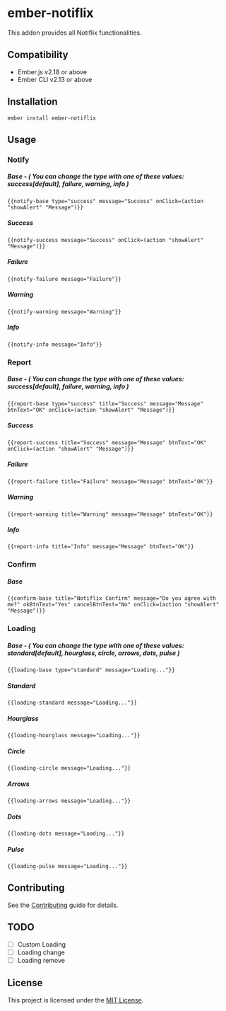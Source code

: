 ember-notiflix
==============================================================================

This addon provides all Notiflix functionalities.


Compatibility
------------------------------------------------------------------------------

* Ember.js v2.18 or above
* Ember CLI v2.13 or above


Installation
------------------------------------------------------------------------------

```
ember install ember-notiflix
```


Usage
------------------------------------------------------------------------------

### Notify
##### Base - ( You can change the type with one of these values: success[default], failure, warning, info )
`{{notify-base type="success" message="Success" onClick=(action "showAlert" "Message")}}`
##### Success
`{{notify-success message="Success" onClick=(action "showAlert" "Message")}}`
##### Failure
`{{notify-failure message="Failure"}}`
##### Warning
`{{notify-warning message="Warning"}}`
##### Info
`{{notify-info message="Info"}}`

### Report
##### Base - ( You can change the type with one of these values: success[default], failure, warning, info )
`{{report-base type="success" title="Success" message="Message" btnText="OK" onClick=(action "showAlert" "Message")}}`
##### Success
`{{report-success title="Success" message="Message" btnText="OK" onClick=(action "showAlert" "Message")}}`
##### Failure
`{{report-failure title="Failure" message="Message" btnText="OK"}}`
##### Warning
`{{report-warning title="Warning" message="Message" btnText="OK"}}`
##### Info
`{{report-info title="Info" message="Message" btnText="OK"}}`

### Confirm
##### Base
`{{confirm-base title="Notiflix Confirm" message="Do you agree with me?" okBtnText="Yes" cancelBtnText="No" onClick=(action "showAlert" "Message")}}`

### Loading
##### Base - ( You can change the type with one of these values: standard[default], hourglass, circle, arrows, dots, pulse )
`{{loading-base type="standard" message="Loading..."}}`
##### Standard
`{{loading-standard message="Loading..."}}`
##### Hourglass
`{{loading-hourglass message="Loading..."}}`
##### Circle
`{{loading-circle message="Loading..."}}`
##### Arrows
`{{loading-arrows message="Loading..."}}`
##### Dots
`{{loading-dots message="Loading..."}}`
##### Pulse
`{{loading-pulse message="Loading..."}}`

Contributing
------------------------------------------------------------------------------

See the [Contributing](CONTRIBUTING.md) guide for details.


TODO
------------------------------------------------------------------------------
- [ ] Custom Loading
- [ ] Loading change
- [ ] Loading remove

License
------------------------------------------------------------------------------

This project is licensed under the [MIT License](LICENSE.md).
